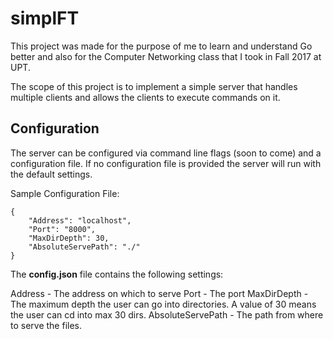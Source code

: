 # simplFT
This project was made for the purpose of me to learn and understand Go better and also for the Computer Networking class
that I took in Fall 2017 at UPT.

The scope of this project is to implement a simple server that handles multiple clients and allows the clients to
execute commands on it.

## Configuration

The server can be configured via command line flags (soon to come) and a configuration file.
If no configuration file is provided the server will run with the default settings.

Sample Configuration File:
```
{
    "Address": "localhost",
    "Port": "8000",
    "MaxDirDepth": 30,
    "AbsoluteServePath": "./"
}
```

The **config.json** file contains the following settings:

Address           - The address on which to serve
Port              - The port
MaxDirDepth       - The maximum depth the user can go into directories. A value of 30 means the user can cd into max 30 dirs.
AbsoluteServePath - The path from where to serve the files.

